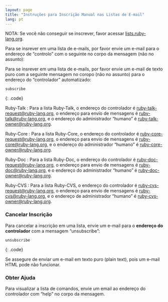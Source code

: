 ```yaml
---
layout: page
title: "Instruções para Inscrição Manual nas Listas de E-mail"
lang: pt
---
```


NOTA: Se você não conseguir se inscrever, favor acessar
[lists.ruby-lang.org](http://lists.ruby-lang.org).

Para se insrever em uma lista de e-mails, por favor envie um e-mail para o
endereço de “controlo” com o seguinte no corpo da mensagem (não no
assunto):

Para se insrever em uma lista de e-mails, por favor envie um e-mail de
texto puro com a seguinte mensagem no coropo (não no assunto) para o endereço
do “controlador” automatizado:

    subscribe
{: .code}

Ruby-Talk
: Para a lista Ruby-Talk, o endereço do controlador é
  [ruby-talk-request@ruby-lang.org](mailto:ruby-talk-request@ruby-lang.org), o
  endereço para envio de mensagens é
  [ruby-talk@ruby-lang.org](mailto:ruby-talk@ruby-lang.org), e o
  endereço do administrador “humano” é
  [ruby-talk-owner@ruby-lang.org](mailto:ruby-talk-owner@ruby-lang.org).

Ruby-Core
: Para a lista Ruby-Core, o endereço do controlador é
  [ruby-core-request@ruby-lang.org](mailto:ruby-core-request@ruby-lang.org), o
  endereço para envio de mensagens é
  [ruby-core@ruby-lang.org](mailto:ruby-core@ruby-lang.org), e o
  endereço do administrador “humano” é
  [ruby-core-owner@ruby-lang.org](mailto:ruby-core-owner@ruby-lang.org).

Ruby-Doc
: Para a lista Ruby-Doc, o endereço do controlador é
  [ruby-doc-request@ruby-lang.org](mailto:ruby-doc-request@ruby-lang.org), o
  endereço para envio de mensagens é
  [ruby-doc@ruby-lang.org](mailto:ruby-doc@ruby-lang.org), e o endereço
  do administrador “humano” é
  [ruby-doc-owner@ruby-lang.org](mailto:ruby-doc-owner@ruby-lang.org).

Ruby-CVS
: Para a lista Ruby-CVS, o endereço do controlador é
  [ruby-cvs-request@ruby-lang.org](mailto:ruby-cvs-request@ruby-lang.org), o
  endereço para envio de mensagens é
  [ruby-cvs@ruby-lang.org](mailto:ruby-cvs@ruby-lang.org), e o endereço
  de administrador “humano” é
  [ruby-cvs-owner@ruby-lang.org](mailto:ruby-cvs-owner@ruby-lang.org).

### Cancelar Inscrição

Para cancelar a inscrição em uma lista, envie um e-mail para o
**endereço do controlador** com a mensagem “unsubscribe”:

    unsubscribe
{: .code}

Se assegure de enviar um e-mail em texto puro (plain text),
pois um e-mail HTML pode não funcionar.

### Obter Ajuda

Para visualizar a lista de comandos, envie um email ao endereço do
controlador com “help” no corpo da mensagem.

